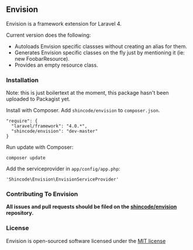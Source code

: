 ## Envision

Envision is a framework extension for Laravel 4.

Current version does the following:
- Autoloads Envision specific classses without creating an alias for them.
- Generates Envision specific classes on the fly just by mentioning it (ie: new FoobarResource).
- Provides an empty resource class.


### Installation

Note: this is just boilertext at the moment, this package hasn't been uploaded to Packagist yet.

Install with Composer. Add `shincode/envision` to `composer.json`.

    "require": {
      "laravel/framework": "4.0.*",
      "shincode/envision": "dev-master"
    }

Run update with Composer:

    composer update
    
Add the serviceprovider in `app/config/app.php`:

    'Shincode\Envision\EnvisionServiceProvider'

### Contributing To Envision

**All issues and pull requests should be filed on the [shincode/envision](http://github.com/shincode/envision) repository.**

### License

Envision is open-sourced software licensed under the [MIT license](http://opensource.org/licenses/MIT)
